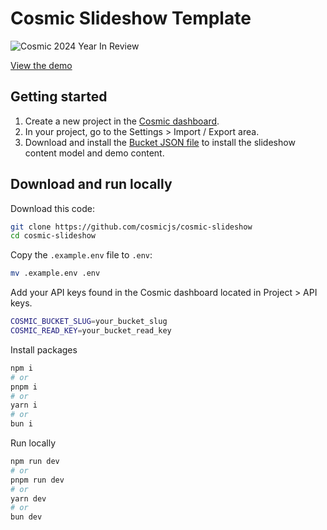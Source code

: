 # Cosmic Slideshow Template

![Cosmic 2024 Year In Review](https://imgix.cosmicjs.com/b6528c00-b8b1-11ef-bee4-3bb1d3c55332-onboarding.png?w=1200)

[View the demo](https://year-end-wrap-up-2024.vercel.app/)

## Getting started
1. Create a new project in the [Cosmic dashboard](https://app.cosmicjs.com/login).
2. In your project, go to the Settings > Import / Export area.
3. Download and install the [Bucket JSON file](https://github.com/cosmicjs/cosmic-slideshow/blob/main/bucket.json) to install the slideshow content model and demo content.

## Download and run locally
Download this code:
```bash
git clone https://github.com/cosmicjs/cosmic-slideshow
cd cosmic-slideshow
```
Copy the `.example.env` file to `.env`:
```bash
mv .example.env .env
```

Add your API keys found in the Cosmic dashboard located in Project > API keys.
```bash
COSMIC_BUCKET_SLUG=your_bucket_slug
COSMIC_READ_KEY=your_bucket_read_key
```
Install packages
```bash
npm i
# or
pnpm i
# or
yarn i
# or
bun i
```
Run locally
```bash
npm run dev
# or
pnpm run dev
# or
yarn dev
# or
bun dev
```

